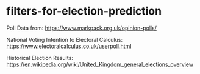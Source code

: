 # filters-for-election-prediction

Poll Data from: https://www.markpack.org.uk/opinion-polls/

National Voting Intention to Electoral Calculus: https://www.electoralcalculus.co.uk/userpoll.html

Historical Election Results: https://en.wikipedia.org/wiki/United_Kingdom_general_elections_overview
